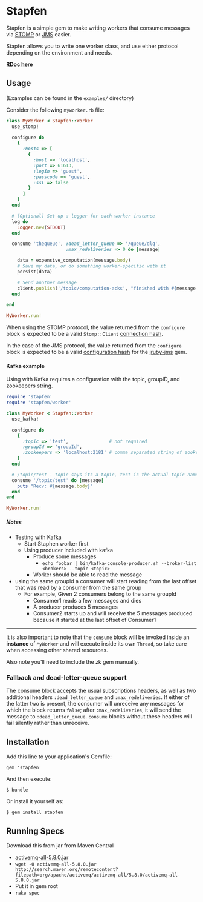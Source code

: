 # Stapfen


Stapfen is a simple gem to make writing workers that consume messages via
[STOMP](http://stomp.github.io/) or
[JMS](https://en.wikipedia.org/wiki/Java_Message_Service) easier.

Stapfen allows you to write one worker class, and use either protocol
depending on the environment and needs.


**[RDoc here](http://rdoc.info/github/lookout/stapfen/master/frames)**

## Usage

(Examples can be found in the `examples/` directory)


Consider the following `myworker.rb` file:

```ruby
class MyWorker < Stapfen::Worker
  use_stomp!

  configure do
    {
      :hosts => [
        {
          :host => 'localhost',
          :port => 61613,
          :login => 'guest',
          :passcode => 'guest',
          :ssl => false
        }
      ]
    }
  end

  # [Optional] Set up a logger for each worker instance
  log do
    Logger.new(STDOUT)
  end

  consume 'thequeue', :dead_letter_queue => '/queue/dlq',
                      :max_redeliveries => 0 do |message|

    data = expensive_computation(message.body)
    # Save my data, or do something worker-specific with it
    persist(data)

    # Send another message
    client.publish('/topic/computation-acks', "finished with #{message.message_id}")
  end

end

MyWorker.run!
```


When using the STOMP protocol, the value returned from the `configure` block is expected to be a valid
`Stomp::Client` [connection
hash](https://github.com/stompgem/stomp#hash-login-example-usage-this-is-the-recommended-login-technique).

In the case of the JMS protocol, the value returned from the `configure` block
is expected to be a valid [configuration
hash](https://github.com/reidmorrison/jruby-jms#consumer) for the
[jruby-jms](https://github.com/reidmorrison/jruby-jms) gem.

#### Kafka example

Using with Kafka requires a configuration with the topic, groupID, and zookeepers string.

```ruby
require 'stapfen'
require 'stapfen/worker'

class MyWorker < Stapfen::Worker
  use_kafka!

  configure do
    {
      :topic => 'test',               # not required
      :groupId => 'groupId',
      :zookeepers => 'localhost:2181' # comma separated string of zookeepers
    }
  end

  # /topic/test - topic says its a topic, test is the actual topic name
  consume '/topic/test' do |message|
    puts "Recv: #{message.body}"
  end
end

MyWorker.run!
```

##### Notes
* Testing with Kafka
  * Start Staphen worker first
  * Using producer included with kafka
    * Produce some messages
      * ```echo foobar | bin/kafka-console-producer.sh --broker-list <brokers> --topic <topic>```
    * Worker should be able to read the message
* using the same groupId a consumer will start reading from the last offset that was read by a consumer from the same group
  * For example, Given 2 consumers belong to the same groupId
    * Consumer1 reads a few messages and dies
    * A producer produces 5 messages
    * Consumer2 starts up and will receive the 5 messages produced because it started at the last offset of Consumer1

---

It is also important to note that the `consume` block will be invoked inside an
**instance** of `MyWorker` and will execute inside its own `Thread`, so take
care when accessing other shared resources.

Also note you'll need to include the zk gem manually.

### Fallback and dead-letter-queue support

The consume block accepts the usual subscriptions headers, as well as two
additional headers `:dead_letter_queue` and `:max_redeliveries`.  If either of
the latter two is present, the consumer will unreceive any messages for which
the block returns `false`; after `:max_redeliveries`, it will send the message
to `:dead_letter_queue`.  `consume` blocks without these headers will fail
silently rather than unreceive.


## Installation

Add this line to your application's Gemfile:

    gem 'stapfen'

And then execute:

    $ bundle

Or install it yourself as:

    $ gem install stapfen

## Running Specs

Download this from jar from Maven Central
  * [activemq-all-5.8.0.jar](http://search.maven.org/#artifactdetails%7Corg.apache.activemq%7Cactivemq-all%7C5.8.0%7Cjar)
  * `wget -O activemq-all-5.8.0.jar http://search.maven.org/remotecontent?filepath=org/apache/activemq/activemq-all/5.8.0/activemq-all-5.8.0.jar`
  * Put it in gem root
  * ```rake spec```

